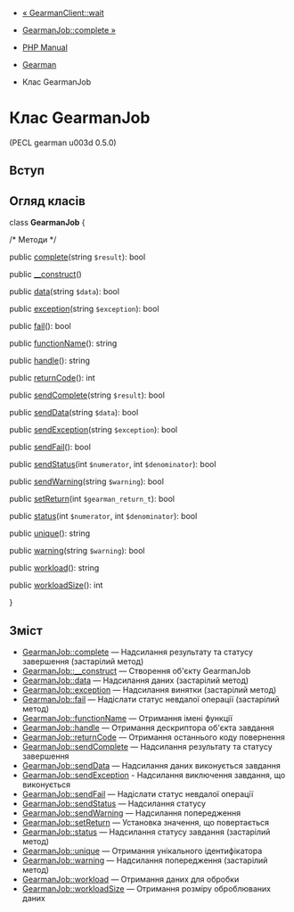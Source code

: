 - [« GearmanClient::wait](gearmanclient.wait.md)
- [GearmanJob::complete »](gearmanjob.complete.md)

- [PHP Manual](index.md)
- [Gearman](book.gearman.md)
- Клас GearmanJob

# Клас GearmanJob

(PECL gearman u003d 0.5.0)

## Вступ

## Огляд класів

class **GearmanJob** {

/\* Методи \*/

public [complete](gearmanjob.complete.md)(string `$result`): bool

public [\_\_construct](gearmanjob.construct.md)()

public [data](gearmanjob.data.md)(string `$data`): bool

public [exception](gearmanjob.exception.md)(string `$exception`): bool

public [fail](gearmanjob.fail.md)(): bool

public [functionName](gearmanjob.functionname.md)(): string

public [handle](gearmanjob.handle.md)(): string

public [returnCode](gearmanjob.returncode.md)(): int

public [sendComplete](gearmanjob.sendcomplete.md)(string `$result`):
bool

public [sendData](gearmanjob.senddata.md)(string `$data`): bool

public [sendException](gearmanjob.sendexception.md)(string
`$exception`): bool

public [sendFail](gearmanjob.sendfail.md)(): bool

public [sendStatus](gearmanjob.sendstatus.md)(int `$numerator`, int
`$denominator`): bool

public [sendWarning](gearmanjob.sendwarning.md)(string `$warning`):
bool

public [setReturn](gearmanjob.setreturn.md)(int `$gearman_return_t`):
bool

public [status](gearmanjob.status.md)(int `$numerator`, int
`$denominator`): bool

public [unique](gearmanjob.unique.md)(): string

public [warning](gearmanjob.warning.md)(string `$warning`): bool

public [workload](gearmanjob.workload.md)(): string

public [workloadSize](gearmanjob.workloadsize.md)(): int

}

## Зміст

- [GearmanJob::complete](gearmanjob.complete.md) — Надсилання
результату та статусу завершення (застарілий метод)
- [GearmanJob::\_\_construct](gearmanjob.construct.md) — Створення
об'єкту GearmanJob
- [GearmanJob::data](gearmanjob.data.md) — Надсилання даних
(застарілий метод)
- [GearmanJob::exception](gearmanjob.exception.md) — Надсилання
винятки (застарілий метод)
- [GearmanJob::fail](gearmanjob.fail.md) — Надіслати статус
невдалої операції (застарілий метод)
- [GearmanJob::functionName](gearmanjob.functionname.md) — Отримання
імені функції
- [GearmanJob::handle](gearmanjob.handle.md) — Отримання дескриптора
об'єкта завдання
- [GearmanJob::returnCode](gearmanjob.returncode.md) — Отримання
останнього коду повернення
- [GearmanJob::sendComplete](gearmanjob.sendcomplete.md) — Надсилання
результату та статусу завершення
- [GearmanJob::sendData](gearmanjob.senddata.md) — Надсилання даних
виконується завдання
- [GearmanJob::sendException](gearmanjob.sendexception.md) -
Надсилання виключення завдання, що виконується
- [GearmanJob::sendFail](gearmanjob.sendfail.md) — Надіслати статус
невдалої операції
- [GearmanJob::sendStatus](gearmanjob.sendstatus.md) — Надсилання
статусу
- [GearmanJob::sendWarning](gearmanjob.sendwarning.md) — Надсилання
попередження
- [GearmanJob::setReturn](gearmanjob.setreturn.md) — Установка
значення, що повертається
- [GearmanJob::status](gearmanjob.status.md) — Надсилання статусу
завдання (застарілий метод)
- [GearmanJob::unique](gearmanjob.unique.md) — Отримання унікального
ідентифікатора
- [GearmanJob::warning](gearmanjob.warning.md) — Надсилання
попередження (застарілий метод)
- [GearmanJob::workload](gearmanjob.workload.md) — Отримання даних
для обробки
- [GearmanJob::workloadSize](gearmanjob.workloadsize.md) — Отримання
розміру оброблюваних даних
